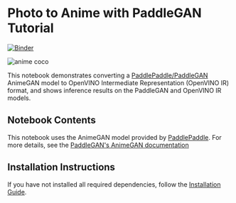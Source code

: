 # Photo to Anime with PaddleGAN Tutorial

[![Binder](https://mybinder.org/badge_logo.svg)](https://mybinder.org/v2/gh/openvinotoolkit/openvino_notebooks/HEAD?filepath=notebooks%2F206-vision-paddlegan-anime%2F206-vision-paddlegan-anime.ipynb)

![anime coco](https://user-images.githubusercontent.com/15709723/123559130-04550100-d74f-11eb-819c-a02284654428.jpg)

This notebook demonstrates converting a [PaddlePaddle/PaddleGAN](https://github.com/PaddlePaddle/PaddleGAN) AnimeGAN model to OpenVINO Intermediate Representation (OpenVINO IR) format, and shows inference results on the PaddleGAN and OpenVINO IR models.

## Notebook Contents

This notebook uses the AnimeGAN model provided by [PaddlePaddle](https://www.paddlepaddle.org.cn/). For more details, see the [PaddleGAN's AnimeGAN documentation](https://github.com/PaddlePaddle/PaddleGAN/blob/develop/docs/en_US/tutorials/animegan.md)

## Installation Instructions

If you have not installed all required dependencies, follow the [Installation Guide](../../README.md).
